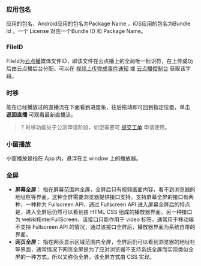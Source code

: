 ### 应用包名
应用的包名，Android应用的包名为Package Name ，iOS应用的包名为Bundle Id 。一个 License 对应一个Bundle ID 和 Package Name。

### FileID
FileId为[云点播](https://cloud.tencent.com/document/product/266)媒体文件ID，即该文件在云点播上的全局唯一标识符，在上传成功后由云点播后台分配。可以在 [视频上传完成事件通知](https://cloud.tencent.com/document/product/266/7830) 或 [云点播控制台](https://console.cloud.tencent.com/vod/media) 获取该字段。


### 时移
能在已经播放过的直播流在下面看到进度条，往后拖动即可回到指定位置，单击 **返回直播** 可观看最新直播流。

>? 时移功能处于公测申请阶段，如您需要可 [提交工单](https://console.cloud.tencent.com/workorder) 申请使用。

### 小窗播放

小窗播放是指在 App 内，悬浮在主 window 上的播放器。

### 全屏
- **屏幕全屏**：
指在屏幕范围内全屏，全屏后只有视频画面内容，看不到浏览器的地址栏等界面，这种全屏需要浏览器提供接口支持。支持屏幕全屏的接口有两种，一种称为 Fullscreen API，通过 Fullscreen API 进入屏幕全屏后的特点是，进入全屏后仍然可以看到由 HTML CSS 组成的播放器界面。另一种接口为 webkitEnterFullScreen，该接口只能作用于 video 标签，通常用于移动端不支持 Fullscreen API 的情况，通过该接口全屏后，播放器界面为系统自带的界面。
- **网页全屏**：
指在网页显示区域范围内全屏，全屏后仍可以看到浏览器的地址栏等界面，通常情况下网页全屏是为了应对浏览器不支持系统全屏而实现类似全屏的一种方式，所以又称伪全屏。该全屏方式由 CSS 实现。
